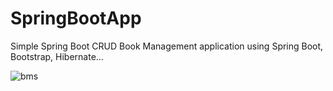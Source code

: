 # SpringBootApp

Simple Spring Boot CRUD Book Management application using Spring Boot, Bootstrap, Hibernate...

![bms](https://user-images.githubusercontent.com/52858799/126541080-2ff5e7a7-3085-4ddf-ab2b-df2d6e3d1b2a.jpg)
